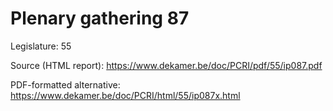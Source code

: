 # Plenary gathering 87

Legislature: 55

Source (HTML report): https://www.dekamer.be/doc/PCRI/pdf/55/ip087.pdf

PDF-formatted alternative: https://www.dekamer.be/doc/PCRI/html/55/ip087x.html

